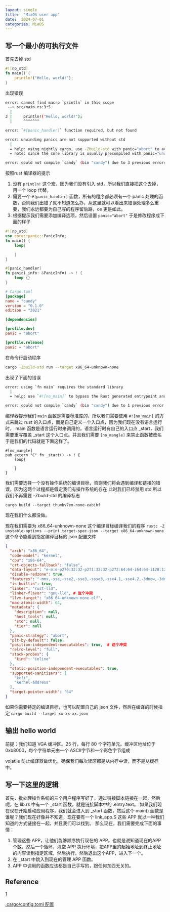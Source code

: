 ```yaml
---
layout: single
title:  "MiaOS user app"
date:  2024-07-01
categories: MiaOS
---
```


## 写一个最小的可执行文件
首先去掉 std
```rust
#![no_std]
fn main() {
    println!("Hello, world!");
}
```
出现错误
```bash
error: cannot find macro `println` in this scope
 --> src/main.rs:3:5
  |
3 |     println!("Hello, world!");
  |     ^^^^^^^

error: `#[panic_handler]` function required, but not found

error: unwinding panics are not supported without std
  |
  = help: using nightly cargo, use -Zbuild-std with panic="abort" to avoid unwinding
  = note: since the core library is usually precompiled with panic="unwind", rebuilding your crate with panic="abort" may not be enough to fix the problem

error: could not compile `candy` (bin "candy") due to 3 previous errors
```
按照rust 编译器的提示
1. 没有 `println!` 这个宏，因为我们没有引入 std，所以我们直接把这个去掉，用一个 loop 代替。
2. 需要一个 `#[panic_handler]` 函数，所有的程序都必须有一个 panic 处理的函数，否则我们出错了就不知道怎么办，从这里就可以看出来错误处理多么重要，我们永远都要为自己写的程序留后路，os 更是如此。
3. 根据提示我们需要添加编译选项，然后设置 `panic="abort"`
于是修改程序成下面的样子
```rust 
#![no_std]
use core::panic::PanicInfo;
fn main() {
    loop{

    }
}

#[panic_handler]
fn panic(_info: &PanicInfo) -> ! {
    loop {}
}
```
```toml
# Cargo.toml
[package]
name = "candy"
version = "0.1.0"
edition = "2021"

[dependencies]

[profile.dev]
panic = "abort"

[profile.release]
panic = "abort"
```
在命令行启动程序
```bash
cargo -Zbuild-std run --target x86_64-unknown-none
```
出现了下面的错误
```bash
error: using `fn main` requires the standard library
  |
  = help: use `#![no_main]` to bypass the Rust generated entrypoint and declare a platform specific entrypoint yourself, usually with `#[no_mangle]`

error: could not compile `candy` (bin "candy") due to 1 previous error
```
编译器提示我们 `main` 函数是需要标准库的，所以我们需要使用 `#![no_main]` 的方式来跳过 rust 的入口点，而是自己定义一个入口点，因为我们现在没有语言运行时， main 函数是语言运行时来调用的，语言运行时有自己的入口点 _start，我们需要重写覆盖 _start 这个入口点。并且我们需要 `[no_mangle]` 来禁止函数被改名
于是我们的代码就是下面这样了。
```
#[no_mangle]
pub extern "C" fn _start() -> ! {
    loop{

    }
}
```
我们需要选择一个没有操作系统的编译目标，否则我们将会遇到编译和链接的错误，因为这两个过程都是假定我们有操作系统的存在
此时我们已经禁用 std,所以我们不再需要 -Zbuild-std 的编译标志
```
cargo build --target thumbv7em-none-eabihf
```
现在我们什么都没做。

现在我们需要为 x86_64-unknown-none 这个编译目标编译我们的程序
`rustc -Z unstable-options --print target-spec-json --target x86_64-unknown-none` 这个命令能看到指定编译目标的 json 配置文件
```json
{
  "arch": "x86_64",
  "code-model": "kernel",
  "cpu": "x86-64",
  "crt-objects-fallback": "false",
  "data-layout": "e-m:e-p270:32:32-p271:32:32-p272:64:64-i64:64-i128:128-f80:128-n8:16:32:64-S128",
  "disable-redzone": true,
  "features": "-mmx,-sse,-sse2,-sse3,-ssse3,-sse4.1,-sse4.2,-3dnow,-3dnowa,-avx,-avx2,+soft-float",
  "is-builtin": true,
  "linker": "rust-lld",
  "linker-flavor": "gnu-lld", # 这个冲突
  "llvm-target": "x86_64-unknown-none-elf",
  "max-atomic-width": 64,
  "metadata": {
    "description": null,
    "host_tools": null,
    "std": null,
    "tier": null
  },
  "panic-strategy": "abort",
  "plt-by-default": false,
  "position-independent-executables": true,  # 这个冲突
  "relro-level": "full",
  "stack-probes": {
    "kind": "inline"
  },
  "static-position-independent-executables": true,
  "supported-sanitizers": [
    "kcfi",
    "kernel-address"
  ],
  "target-pointer-width": "64"
}
```
如果你需要特定的编译目标，也可以配置自己的 json 文件，然后在编译的时候指定
`cargo build --target xx-xx-xx.json`

## 输出 hello world
前提：我们知道 VGA 缓冲区。25 行，每行 80 个字符单元。缓冲区地址位于 0xb8000，每个字符单元由一个 ASCII字节和一个彩色字节组成

volatile 防止编译器做优化，确保我们每次读区都是从内存中读，而不是从缓存中。

## 写一下这里的逻辑

首先，批处理操作系统的三个用户程序写好了，通过链接脚本链接在一起，然后呢，在 lib.rs 中有一个 _start 函数，就是链接脚本中的 .entry.text。
如果我们现在现在开始启动应用程序，我们就会进入到 _start 函数，然后这个 main() 函数是谁呢？我们现在好像并不知道，现在要有一个 link_app.S  这些 APP 就以一种我们知道的方式链接在一起，并且我们可以找到。
那么现在，我们需要完成下面的事情：
1. 管理这些 APP，让他们能够顺序执行现在的 APP。也就是说知道现在的APP个数，然后一个循环，清空 APP 执行环境，把APP里的起始地址到终止地址的内容读到指定区域，然后执行，然后退出这个APP，进入下一个。
2. 在 _start 中跳入到现在的管理 APP 函数。
3. APP 中调用的函数应该都是自己手写的，跟任何东西无关的。

## Reference
[1](https://os.phil-opp.com/minimal-rust-kernel/)

[.cargo/config.toml 配置](https://doc.rust-lang.org/cargo/reference/config.html)